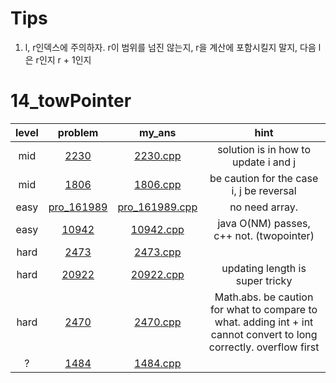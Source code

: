 # Tips
1. l, r인덱스에 주의하자. r이 범위를 넘진 않는지, r을 계산에 포함시킬지 말지, 다음 l은 r인지 r + 1인지

# 14_towPointer
| level | problem | my_ans | hint |
| :--: | :--: | :--: | :--: |
| mid | [2230](https://www.acmicpc.net/problem/2230) | [2230.cpp](./2230/2230.cpp) | solution is in how to update i and j |
| mid | [1806](https://www.acmicpc.net/problem/1806) | [1806.cpp](./1806/1806.cpp) | be caution for the case i, j be reversal |
| easy | [pro_161989](https://www.acmicpc.net/problem/pro_161989) | [pro_161989.cpp](./pro_161989/pro_161989.cpp) | no need array. |
| easy | [10942](https://www.acmicpc.net/problem/10942) | [10942.cpp](./10942/10942.cpp) | java O(NM) passes, c++ not. (twopointer) |
| hard | [2473](https://www.acmicpc.net/problem/2473) | [2473.cpp](./2473/2473.cpp) |  |
| hard | [20922](https://www.acmicpc.net/problem/20922) | [20922.cpp](./20922/20922.cpp) | updating length is super tricky |
| hard | [2470](https://www.acmicpc.net/problem/2470) | [2470.cpp](./2470/2470.cpp) | Math.abs. be caution for what to compare to what. adding int + int cannot convert to long correctly. overflow first |
| ? | [1484](https://www.acmicpc.net/problem/1484) | [1484.cpp](./1484/1484.cpp) |  |
